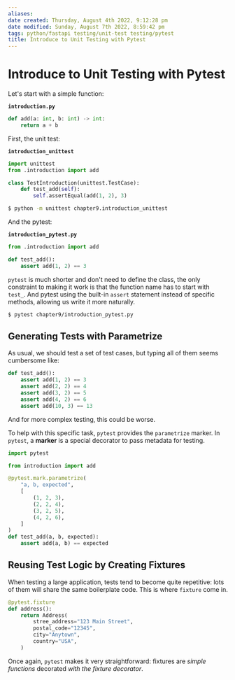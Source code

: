 ```yaml
---
aliases: 
date created: Thursday, August 4th 2022, 9:12:28 pm
date modified: Sunday, August 7th 2022, 8:59:42 pm
tags: python/fastapi testing/unit-test testing/pytest
title: Introduce to Unit Testing with Pytest
---
```


# Introduce to Unit Testing with Pytest

Let's start with a simple function:

**`introduction.py`**

```python
def add(a: int, b: int) -> int:
	return a + b
```

First, the unit test:

**`introduction_unittest`**

```python
import unittest
from .introduction import add

class TestIntroduction(unittest.TestCase):
    def test_add(self):
        self.assertEqual(add(1, 2), 3)
```

```bash
$ python -m unittest chapter9.introduction_unittest
```

And the pytest:

**`introduction_pytest.py`**

```python
from .introduction import add

def test_add():
    assert add(1, 2) == 3
```

`pytest` is much shorter and don't need to define the class, the only constraint to making it work is that the function name has to start with `test_`. And pytest using the built-in `assert` statement instead of specific methods, allowing us write it more naturally.

```bash
$ pytest chapter9/introduction_pytest.py
```

## Generating Tests with Parametrize

As usual, we should test a set of test cases, but typing all of them seems cumbersome like:

```python
def test_add():
    assert add(1, 2) == 3
    assert add(2, 2) == 4
    assert add(3, 2) == 5
    assert add(4, 2) == 6
    assert add(10, 3) == 13
```

And for more complex testing, this could be worse.

To help with this specific task, `pytest` provides the `parametrize` marker. In `pytest`, a **marker** is a special decorator to pass metadata for testing.

```python
import pytest

from introduction import add

@pytest.mark.parametrize(
    "a, b, expected", 
    [
        (1, 2, 3),
        (2, 2, 4),
        (3, 2, 5),
        (4, 2, 6),
    ]
)
def test_add(a, b, expected):
    assert add(a, b) == expected
```

## Reusing Test Logic by Creating Fixtures

When testing a large application, tests tend to become quite repetitive: lots of them will share the same boilerplate code. This is where `fixture` come in.

```python
@pytest.fixture
def address():
    return Address(
        stree_address="123 Main Street",
        postal_code="12345",
        city="Anytown",
        country="USA",
    )
```

Once again, `pytest` makes it very straightforward: fixtures are *simple functions* decorated *with the fixture decorator*.